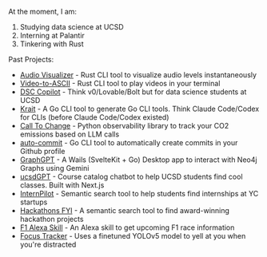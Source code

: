 At the moment, I am:
1. Studying data science at UCSD
2. Interning at Palantir
3. Tinkering with Rust

Past Projects:
- [Audio Visualizer](https://github.com/adityakakarla/audio-visualizer) - Rust CLI tool to visualize audio levels instantaneously
- [Video-to-ASCII](https://github.com/adityakakarla/video-to-ascii) - Rust CLI tool to play videos in your terminal
- [DSC Copilot](https://github.com/adityakakarla/dsc-copilot) - Think v0/Lovable/Bolt but for data science students at UCSD
- [Krait](https://github.com/adityakakarla/krait) - A Go CLI tool to generate Go CLI tools. Think Claude Code/Codex for CLIs (before Claude Code/Codex existed)
- [Call To Change](https://github.com/adityakakarla/krait) - Python observability library to track your CO2 emissions based on LLM calls
- [auto-commit](https://github.com/adityakakarla/auto-commit) - Go CLI tool to automatically create commits in your Github profile
- [GraphGPT](https://github.com/adityakakarla/neo4j-llm) - A Wails (SvelteKit + Go) Desktop app to interact with Neo4j Graphs using Gemini
- [ucsdGPT](https://github.com/adityakakarla/ucsd-chatbot) - Course catalog chatbot to help UCSD students find cool classes. Built with Next.js
- [InternPilot](https://github.com/adityakakarla/internpilot) - Semantic search tool to help students find internships at YC startups
- [Hackathons FYI](https://github.com/adityakakarla/hackathons-fyi) - A semantic search tool to find award-winning hackathon projects
- [F1 Alexa Skill](https://github.com/adityakakarla/formula1-alexa-skill) - An Alexa skill to get upcoming F1 race information
- [Focus Tracker](https://github.com/adityakakarla/focus-tracker) - Uses a finetuned YOLOv5 model to yell at you when you're distracted
